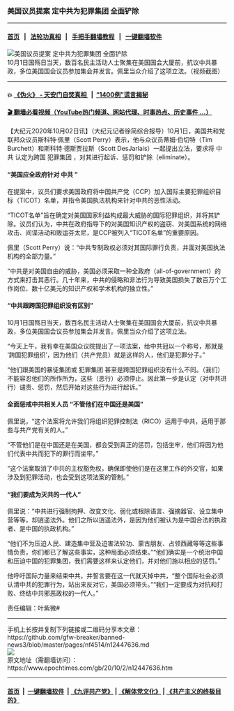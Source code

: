 ### 美国议员提案 定中共为犯罪集团 全面铲除
------------------------

#### [首页](https://github.com/gfw-breaker/banned-news3/blob/master/README.md) &nbsp;&nbsp;|&nbsp;&nbsp; [法轮功真相](https://github.com/begood0513/basic/blob/master/README.md)  &nbsp;&nbsp;|&nbsp;&nbsp; [手把手翻墙教程](https://github.com/gfw-breaker/guides/wiki)  &nbsp;&nbsp;|&nbsp;&nbsp; [一键翻墙软件](https://github.com/gfw-breaker/nogfw/blob/master/README.md)  



<div><img alt="美国议员提案 定中共为犯罪集团 全面铲除" class="attachment-djy_600_400 size-djy_600_400 wp-post-image" src="https://i.epochtimes.com/assets/uploads/2020/10/Screen-Shot-2020-10-02-at-09.38.21-600x400.png"/>
<div class="caption">
 10月1日国殇日当天，数百名民主活动人士聚集在美国国会大厦前，抗议中共暴政，多位美国国会议员参加集会并发言。佩里当众介绍了这项立法。（视频截图）
</div></div><hr/>

#### 💥 [《伪火》 - 天安门自焚真相 ](http://158.247.195.190:10000/videos/blog/weihuo.html)&nbsp; |&nbsp; [“1400例”谎言揭秘  ](http://158.247.195.190:10000/videos/blog/jiexi1400.html)

#### [ 🎬  翻墙必看视频（YouTube热门频道、网站代理、时事热点、历史事件 ...）](https://github.com/gfw-breaker/links/blob/master/banned.md)

<div><p>
 【大纪元2020年10月02日讯】（大纪元记者徐简综合报导）10月1日，美国共和党联邦众议员斯科特‧佩里（Scott Perry）表示，他与众议员蒂姆‧伯切特（Tim Burchett）和斯科特‧德斯贾拉斯（Scott DesJarlais）一起提出立法，要求将
 <ok href="https://www.epochtimes.com/gb/tag/%E4%B8%AD%E5%85%B1.html">
  中共
 </ok>
 认定为跨国
 <ok href="https://www.epochtimes.com/gb/tag/%E7%8A%AF%E7%BD%AA%E9%9B%86%E5%9B%A2.html">
  犯罪集团
 </ok>
 ，对其进行起诉、惩罚和铲除（eliminate）。
</p>
<h4>
 “美国应全政府针对
 <ok href="https://www.epochtimes.com/gb/tag/%E4%B8%AD%E5%85%B1.html">
  中共
 </ok>
 ”
</h4>
<p>
 在提案中，议员们要求美国政府将中国共产党（CCP）加入国际主要犯罪组织目标（TICOT）名单，并指令美国执法机构来针对中共的恶性活动。
</p>
<p>
 “TICOT名单”旨在确定对美国国家利益构成最大威胁的国际犯罪组织，并将其铲除。议员们认为，中共在政府指导下的对美国知识产权的盗窃、对美国系统的网络攻击、间谍活动和贩运芬太尼，是CCP被列入“TICOT名单”的重要原因。
</p>
<p>
 佩里（Scott Perry）说：“中共专制政权必须对其国际罪行负责，并面对美国执法机构的全部力量。”
</p>
<p>
 “中共是对美国自由的威胁，美国必须采取一种全政府（all-of-government）的方式来打击其恶行。几十年来，中共的侵略和非法行为导致美国损失了数百万个工作岗位、数十亿美元的知识产权和学术机构的独立性。”
</p>
<h4>
 “中共跟跨国犯罪组织没有区别”
</h4>
<p>
 10月1日国殇日当天，数百名民主活动人士聚集在美国国会大厦前，抗议中共暴政，多位美国国会议员参加集会并发言。佩里当众介绍了这项立法。
</p>
<p>
 “今天上午，我有幸在美国众议院提出了一项法案，给中共冠以一个称号，那就是 ‘跨国犯罪组织’，因为他们（共产党员）就是这样的人，他们是犯罪分子。”
</p>
<p>
 “他们跟美国的暴徒集团或
 <ok href="https://www.epochtimes.com/gb/tag/%E7%8A%AF%E7%BD%AA%E9%9B%86%E5%9B%A2.html">
  犯罪集团
 </ok>
 甚至是跨国犯罪组织没有什么不同。（我们）不能容忍他们的所作所为，这些（恶行）必须停止。因此第一步是认定（对中共进行）谴责、惩罚，然后开始对这些行为进行起诉。”
</p>
<h4>
 全面惩戒中共相关人员 “不管他们在中国还是美国”
</h4>
<p>
 佩里说，“这个法案将允许我们将组织犯罪控制法（RICO）运用于中共，适用于那些与共产党有关的人。”
</p>
<p>
 “不管他们是在中国还是在美国，都会受到真正的惩罚，包括坐牢，他们将因为他们代表中共而犯下的罪行而坐牢。”
</p>
<p>
 “这个法案取消了中共的主权豁免权，确保即使他们是在这里工作的外交官，如果涉及到犯罪活动，也会受到这项法案的管制。”
</p>
<h4>
 “我们要成为灭共的一代人”
</h4>
<p>
 佩里说：“中共进行强制拘押、改变文化、弱化或根除语言、强摘器官、设立集中营等等，却逍遥法外。他们之所以逍遥法外，是因为他们被认为是中国合法的执政者、是中国的执政机构。”
</p>
<p>
 “他们不为压迫人民、建造集中营及迫害法轮功、蒙古朋友、占领西藏等等这些事情负责，你们都已了解这些事实，这种局面必须结束。”“他们确实是一个统治中国和压迫中国的犯罪集团，我们需要这样来认定他们，并对他们施以相应的惩罚。”
</p>
<p>
 他呼吁国际力量来结束中共，并誓言要在这一代就灭掉中共，“整个国际社会必须认清中共的犯罪行为，站出来反对它，美国必须带头。”“我们一定要成为对抗和打败、终结中共邪恶政权的一代人。”
</p>
<p>
</p>
<p>
 责任编辑：叶紫微#
</p>
</div>
<hr/>
手机上长按并复制下列链接或二维码分享本文章：<br/>
https://github.com/gfw-breaker/banned-news3/blob/master/pages/nf4514/n12447636.md <br/>
<a href='https://github.com/gfw-breaker/banned-news3/blob/master/pages/nf4514/n12447636.md'><img src='https://github.com/gfw-breaker/banned-news3/blob/master/pages/nf4514/n12447636.md.png'/></a> <br/>
原文地址（需翻墙访问）：https://www.epochtimes.com/gb/20/10/2/n12447636.htm


------------------------
#### [首页](https://github.com/gfw-breaker/banned-news3/blob/master/README.md) &nbsp;|&nbsp; [一键翻墙软件](https://github.com/gfw-breaker/nogfw/blob/master/README.md) &nbsp;| [《九评共产党》](https://github.com/gfw-breaker/9ping.md/blob/master/README.md#九评之一评共产党是什么) | [《解体党文化》](https://github.com/gfw-breaker/jtdwh.md/blob/master/README.md) | [《共产主义的终极目的》](https://github.com/gfw-breaker/gczydzjmd.md/blob/master/README.md)


<img src='http://gfw-breaker.win/banned-news3/pages/nf4514/n12447636.md' width='0px' height='0px'/>